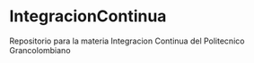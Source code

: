 # IntegracionContinua

Repositorio para la materia Integracion Continua del Politecnico Grancolombiano

